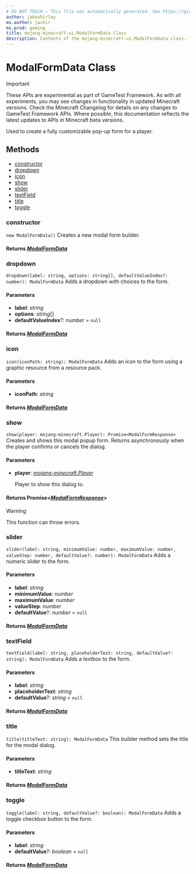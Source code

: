 ```yaml
---
# DO NOT TOUCH — This file was automatically generated. See https://github.com/Mojang/MinecraftApiDocsGenerator to modify descriptions, examples, etc.
author: jakeshirley
ms.author: jashir
ms.prod: gaming
title: mojang-minecraft-ui.ModalFormData Class
description: Contents of the mojang-minecraft-ui.ModalFormData class.
---
```

# ModalFormData Class
>[!IMPORTANT]
>These APIs are experimental as part of GameTest Framework. As with all experiments, you may see changes in functionality in updated Minecraft versions. Check the Minecraft Changelog for details on any changes to GameTest Framework APIs. Where possible, this documentation reflects the latest updates to APIs in Minecraft beta versions.

Used to create a fully customizable pop-up form for a player.

## Methods
- [constructor](#constructor)
- [dropdown](#dropdown)
- [icon](#icon)
- [show](#show)
- [slider](#slider)
- [textField](#textfield)
- [title](#title)
- [toggle](#toggle)

### **constructor**
`
new ModalFormData()
`
Creates a new modal form builder.

#### **Returns** [*ModalFormData*](ModalFormData.md)

### **dropdown**
`
dropdown(label: string, options: string[], defaultValueIndex?: number): ModalFormData
`
Adds a dropdown with choices to the form.

#### **Parameters**
- **label**: *string*
- **options**: *string*[]
- **defaultValueIndex**?: *number* = `null`

#### **Returns** [*ModalFormData*](ModalFormData.md)

### **icon**
`
icon(iconPath: string): ModalFormData
`
Adds an icon to the form using a graphic resource from a resource pack.

#### **Parameters**
- **iconPath**: *string*

#### **Returns** [*ModalFormData*](ModalFormData.md)

### **show**
`
show(player: mojang-minecraft.Player): Promise<ModalFormResponse>
`
Creates and shows this modal popup form. Returns asynchronously when the player confirms or cancels the dialog.

#### **Parameters**
- **player**: [*mojang-minecraft.Player*](../mojang-minecraft/Player.md)
  
  Player to show this dialog to.

#### **Returns** Promise&lt;[*ModalFormResponse*](ModalFormResponse.md)&gt;
> [!WARNING]
> This function can throw errors.

### **slider**
`
slider(label: string, minimumValue: number, maximumValue: number, valueStep: number, defaultValue?: number): ModalFormData
`
Adds a numeric slider to the form.

#### **Parameters**
- **label**: *string*
- **minimumValue**: *number*
- **maximumValue**: *number*
- **valueStep**: *number*
- **defaultValue**?: *number* = `null`

#### **Returns** [*ModalFormData*](ModalFormData.md)

### **textField**
`
textField(label: string, placeholderText: string, defaultValue?: string): ModalFormData
`
Adds a textbox to the form.

#### **Parameters**
- **label**: *string*
- **placeholderText**: *string*
- **defaultValue**?: *string* = `null`

#### **Returns** [*ModalFormData*](ModalFormData.md)

### **title**
`
title(titleText: string): ModalFormData
`
This builder method sets the title for the modal dialog.

#### **Parameters**
- **titleText**: *string*

#### **Returns** [*ModalFormData*](ModalFormData.md)

### **toggle**
`
toggle(label: string, defaultValue?: boolean): ModalFormData
`
Adds a toggle checkbox button to the form.

#### **Parameters**
- **label**: *string*
- **defaultValue**?: *boolean* = `null`

#### **Returns** [*ModalFormData*](ModalFormData.md)
